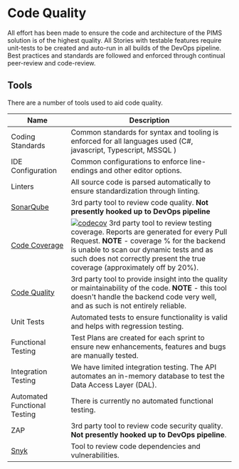 # Code Quality

All effort has been made to ensure the code and architecture of the PIMS solution is of the highest quality.
All Stories with testable features require unit-tests to be created and auto-run in all builds of the DevOps pipeline.
Best practices and standards are followed and enforced through continual peer-review and code-review.

## Tools

There are a number of tools used to aid code quality.

| Name                                                                   | Description                                                                                                                                                                                                                                                                                                                                                         |
| ---------------------------------------------------------------------- | ------------------------------------------------------------------------------------------------------------------------------------------------------------------------------------------------------------------------------------------------------------------------------------------------------------------------------------------------------------------- |
| Coding Standards                                                       | Common standards for syntax and tooling is enforced for all languages used (C#, javascript, Typescript, MSSQL )                                                                                                                                                                                                                                                     |
| IDE Configuration                                                      | Common configurations to enforce line-endings and other editor options.                                                                                                                                                                                                                                                                                             |
| Linters                                                                | All source code is parsed automatically to ensure standardization through linting.                                                                                                                                                                                                                                                                                  |
| [SonarQube](https://sonarqube-jcxjin-tools.pathfinder.gov.bc.ca/about) | 3rd party tool to review code quality. **Not presently hooked up to DevOps pipeline**                                                                                                                                                                                                                                                                               |
| [Code Coverage](https://codecov.io/gh/bcgov/PIMS)                      | [![codecov](https://codecov.io/gh/bcgov/PIMS/branch/dev/graph/badge.svg)](https://codecov.io/gh/bcgov/PIMS) 3rd party tool to review testing coverage. Reports are generated for every Pull Request. **NOTE** - coverage % for the backend is unable to scan our dynamic tests and as such does not correctly present the true coverage (approximately off by 20%). |
| [Code Quality](https://codeclimate.com/github/bcgov/PIMS)              | 3rd party tool to provide insight into the quality or maintainability of the code. **NOTE** - this tool doesn't handle the backend code very well, and as such is not entirely reliable.                                                                                                                                                                            |
| Unit Tests                                                             | Automated tests to ensure functionality is valid and helps with regression testing.                                                                                                                                                                                                                                                                                 |
| Functional Testing                                                     | Test Plans are created for each sprint to ensure new enhancements, features and bugs are manually tested.                                                                                                                                                                                                                                                           |
| Integration Testing                                                    | We have limited integration testing. The API automates an in-memory database to test the Data Access Layer (DAL).                                                                                                                                                                                                                                                   |
| Automated Functional Testing                                           | There is currently no automated functional testing.                                                                                                                                                                                                                                                                                                                 |
| ZAP                                                                    | 3rd party tool to review code security quality. **Not presently hooked up to DevOps pipeline**.                                                                                                                                                                                                                                                                     |
| [Snyk](https://app.snyk.io/org/fosol/)                                 | Tool to review code dependencies and vulnerabilities.                                                                                                                                                                                                                                                                                                               |
